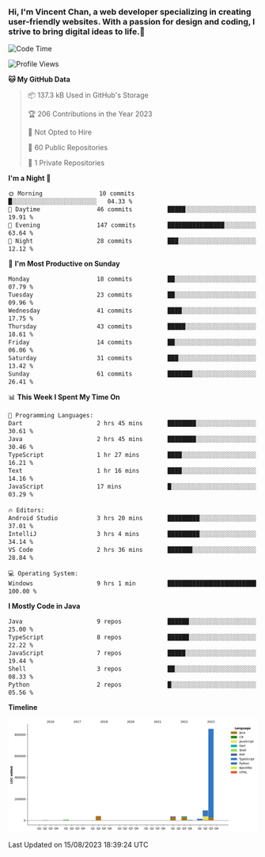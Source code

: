### Hi, I'm Vincent Chan, a web developer specializing in creating user-friendly websites. With a passion for design and coding, I strive to bring digital ideas to life.👋

<!--
**hkvincent/hkvincent** is a ✨ _special_ ✨ repository because its `README.md` (this file) appears on your GitHub profile.

Here are some ideas to get you started:

- 🔭 I’m currently working on ...
- 🌱 I’m currently learning ...
- 👯 I’m looking to collaborate on ...
- 🤔 I’m looking for help with ...
- 💬 Ask me about ...
- 📫 How to reach me: ...
- 😄 Pronouns: ...
- ⚡ Fun fact: ...
-->
<!--START_SECTION:waka-->
![Code Time](http://img.shields.io/badge/Code%20Time-280%20hrs%206%20mins-blue)

![Profile Views](http://img.shields.io/badge/Profile%20Views-0-blue)

**🐱 My GitHub Data** 

> 📦 137.3 kB Used in GitHub's Storage 
 > 
> 🏆 206 Contributions in the Year 2023
 > 
> 🚫 Not Opted to Hire
 > 
> 📜 60 Public Repositories 
 > 
> 🔑 1 Private Repositories 
 > 
**I'm a Night 🦉** 

```text
🌞 Morning                10 commits          █░░░░░░░░░░░░░░░░░░░░░░░░   04.33 % 
🌆 Daytime                46 commits          █████░░░░░░░░░░░░░░░░░░░░   19.91 % 
🌃 Evening                147 commits         ████████████████░░░░░░░░░   63.64 % 
🌙 Night                  28 commits          ███░░░░░░░░░░░░░░░░░░░░░░   12.12 % 
```
📅 **I'm Most Productive on Sunday** 

```text
Monday                   18 commits          ██░░░░░░░░░░░░░░░░░░░░░░░   07.79 % 
Tuesday                  23 commits          ██░░░░░░░░░░░░░░░░░░░░░░░   09.96 % 
Wednesday                41 commits          ████░░░░░░░░░░░░░░░░░░░░░   17.75 % 
Thursday                 43 commits          █████░░░░░░░░░░░░░░░░░░░░   18.61 % 
Friday                   14 commits          ██░░░░░░░░░░░░░░░░░░░░░░░   06.06 % 
Saturday                 31 commits          ███░░░░░░░░░░░░░░░░░░░░░░   13.42 % 
Sunday                   61 commits          ███████░░░░░░░░░░░░░░░░░░   26.41 % 
```


📊 **This Week I Spent My Time On** 

```text
💬 Programming Languages: 
Dart                     2 hrs 45 mins       ████████░░░░░░░░░░░░░░░░░   30.61 % 
Java                     2 hrs 45 mins       ████████░░░░░░░░░░░░░░░░░   30.46 % 
TypeScript               1 hr 27 mins        ████░░░░░░░░░░░░░░░░░░░░░   16.21 % 
Text                     1 hr 16 mins        ████░░░░░░░░░░░░░░░░░░░░░   14.16 % 
JavaScript               17 mins             █░░░░░░░░░░░░░░░░░░░░░░░░   03.29 % 

🔥 Editors: 
Android Studio           3 hrs 20 mins       █████████░░░░░░░░░░░░░░░░   37.01 % 
IntelliJ                 3 hrs 4 mins        █████████░░░░░░░░░░░░░░░░   34.14 % 
VS Code                  2 hrs 36 mins       ███████░░░░░░░░░░░░░░░░░░   28.84 % 

💻 Operating System: 
Windows                  9 hrs 1 min         █████████████████████████   100.00 % 
```

**I Mostly Code in Java** 

```text
Java                     9 repos             ██████░░░░░░░░░░░░░░░░░░░   25.00 % 
TypeScript               8 repos             ██████░░░░░░░░░░░░░░░░░░░   22.22 % 
JavaScript               7 repos             █████░░░░░░░░░░░░░░░░░░░░   19.44 % 
Shell                    3 repos             ██░░░░░░░░░░░░░░░░░░░░░░░   08.33 % 
Python                   2 repos             █░░░░░░░░░░░░░░░░░░░░░░░░   05.56 % 
```



**Timeline**

![Lines of Code chart](https://raw.githubusercontent.com/hkvincent/hkvincent/main/assets/bar_graph.png)


 Last Updated on 15/08/2023 18:39:24 UTC
<!--END_SECTION:waka-->
